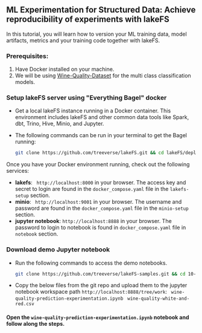 
## ML Experimentation for Structured Data: Achieve reproducibility of experiments with lakeFS

In this tutorial, you will learn how to version your ML training data, model artifacts, metrics and your training code together with lakeFS.

### Prerequisites:
1. Have Docker installed on your machine.
2. We will be using [Wine-Quality-Dataset](https://archive.ics.uci.edu/ml/datasets/wine+quality) for the multi class classification models.

### Setup lakeFS server using "Everything Bagel" docker
* Get a local lakeFS instance running in a Docker container. This environment includes lakeFS and other common data tools like Spark, dbt, Trino, Hive, Minio, and Jupyter.
* The following commands can be run in your terminal to get the Bagel running:


   ```bash
   git clone https://github.com/treeverse/lakeFS.git && cd lakeFS/deployments/compose && docker compose up -d
   ```

Once you have your Docker environment running, check out the following services:
* **lakefs**:
  ``` http://localhost:8000``` in your browser. The access key and secret to login are found in the `docker_compose.yaml` file in the `lakefs-setup` section.
* **minio**:
  ``` http://localhost:9001``` in your browser. The username and password are found in the `docker_compose.yaml` file in the `minio-setup` section.
* **jupyter notebook**:
  ```http://localhost:8888``` in your browser. The password to login to notebook is found in `docker_compose.yaml` file in `notebook` section.

### Download demo Jupyter notebook
* Run the following commands to access the demo notebooks.
  ```bash 
  git clone https://github.com/treeverse/lakeFS-samples.git && cd 10-ml-experimentation-with-lakeFS-structured-data
* Copy the below files from the git repo and upload them to the jupyter notebook workspace path `http://localhost:8888/tree/work`:
  ``` wine-quality-prediction-experimentation.ipynb```
  ``` wine-quality-white-and-red.csv```

####  Open the `wine-quality-prediction-experimentation.ipynb` notebook and follow along the steps. 

